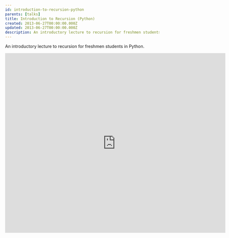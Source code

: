 ```yaml
---
id: introduction-to-recursion-python
parents: [talks]
title: Introduction to Recursion (Python)
created: 2013-06-27T00:00:00.000Z
updated: 2013-06-27T00:00:00.000Z
description: An introductory lecture to recursion for freshmen students in Python.
---
```


An introductory lecture to recursion for freshmen students in Python.

<iframe width="720" height="587" class="youtube" src="https://www.slideshare.net/slideshow/embed_code/key/DiR07r8gy55JdE?rel=0" frameBorder="0" allowfullscreen=""></iframe>
